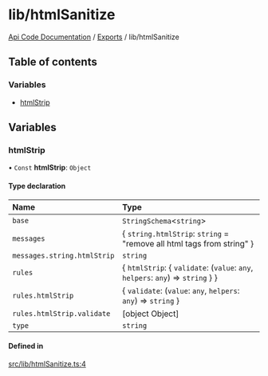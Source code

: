 # lib/htmlSanitize
[Api Code Documentation](../README.md) / [Exports](../modules.md) / lib/htmlSanitize

## Table of contents

### Variables

- [htmlStrip](lib_htmlSanitize.md#htmlstrip)

## Variables

### htmlStrip

• `Const` **htmlStrip**: `Object`

#### Type declaration

| Name | Type |
| :------ | :------ |
| `base` | `StringSchema`\<`string`\> |
| `messages` | \{ `string.htmlStrip`: `string` = "remove all html tags from string" } |
| `messages.string.htmlStrip` | `string` |
| `rules` | \{ `htmlStrip`: \{ `validate`: (`value`: `any`, `helpers`: `any`) => `string`  }  } |
| `rules.htmlStrip` | \{ `validate`: (`value`: `any`, `helpers`: `any`) => `string`  } |
| `rules.htmlStrip.validate` | [object Object] |
| `type` | `string` |

#### Defined in

[src/lib/htmlSanitize.ts:4](https://github.com/openkfw/TruBudget/blob/92640998/api/src/lib/htmlSanitize.ts#L4)
